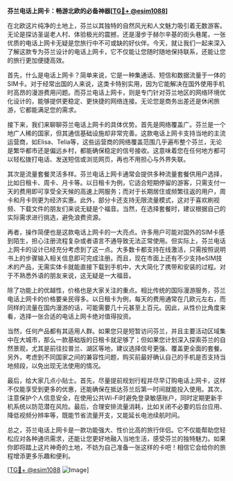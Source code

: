**芬兰电话上网卡：畅游北欧的必备神器[[TG💪+ @esim1088](https://t.me/s/esim1088)]**

在北欧这片纯净的土地上，芬兰以其独特的自然风光和人文魅力吸引着无数游客。无论是探访圣诞老人村、体验极光的震撼，还是漫步于赫尔辛基的街头巷尾，一张优质的电话上网卡无疑是您旅行中不可或缺的好伙伴。今天，就让我们一起来深入了解这款专为芬兰设计的电话上网卡，它不仅能让您随时随地保持联系，还能让您的旅行更加便捷高效。

首先，什么是电话上网卡？简单来说，它是一种集通话、短信和数据流量于一体的SIM卡。对于经常出国的人来说，这类卡特别实用，因为它能解决在国外使用手机时高昂的漫游费用问题。而芬兰电话上网卡，则是专门针对芬兰地区的网络环境优化设计的，能够提供更稳定、更快捷的网络连接。无论您是商务出差还是休闲旅游，它都能满足您的需求。

接下来，我们来聊聊芬兰电话上网卡的具体优势。首先是网络覆盖广。芬兰是一个地广人稀的国家，但其通信基础设施却非常完善。这款电话上网卡支持当地的主流运营商，如Elisa、Telia等，这些运营商的网络覆盖范围几乎遍布整个芬兰，无论是繁华都市还是偏远乡村，都能确保稳定的信号接收。这意味着您在任何地方都可以轻松拨打电话、发送短信或浏览网页，再也不用担心与外界失联。

其次是流量套餐灵活多样。芬兰电话上网卡通常会提供多种流量套餐供用户选择，比如日租卡、周卡、月卡等。以日租卡为例，它适合短期停留的游客，只需支付一天的费用即可享受全天候的高速上网服务；而对于长期居住或频繁往返的用户，周卡和月卡则更为经济实惠。此外，部分卡还支持无限流量模式，这对于喜欢刷视频、下载文件的朋友们来说无疑是个福音。当然，在选择套餐时，建议根据自己的实际需求进行挑选，避免浪费资源。

再者，操作简便也是这款电话上网卡的一大亮点。许多用户可能对国外的SIM卡感到陌生，担心注册流程复杂或者语言不通导致无法正常使用。但实际上，芬兰电话上网卡的设计已经充分考虑到了这一点。大多数卡都支持在线激活，只需按照说明书上的步骤输入相关信息即可完成注册。而且，现在市面上还有不少支持eSIM技术的产品，无需实体卡就能直接下载到手机中，大大简化了携带和安装的过程。对于不熟悉外语的朋友来说，这无疑是一大福音。

除了功能上的优越性，价格也是大家关注的重点。相比传统的国际漫游服务，芬兰电话上网卡的价格要亲民得多。以日租卡为例，每天的费用通常在几欧元左右，而同样的流量在国内漫游的话，可能需要几十元甚至上百元。因此，从性价比角度来看，选择一张合适的电话上网卡绝对值得投资。

当然，任何产品都有其适用人群。如果您只是短暂访问芬兰，并且主要活动区域集中在大城市，那么一款基础版的日租卡就足够了；但如果您计划深入探索芬兰的自然景观，尤其是前往拉普兰、湖区等地，建议选择信号更强、覆盖更全面的套餐。另外，考虑到不同国家之间的兼容性问题，购买前最好确认自己的手机是否支持当地频段，以免出现无法使用的情况。

最后，给大家几点小贴士。首先，尽量提前规划行程并尽早订购电话上网卡，这样不仅能享受到更多的优惠，还能确保在抵达芬兰后第一时间就能投入使用。其次，注意保护个人信息安全，在使用公共Wi-Fi时避免登录敏感账户，同时定期更新手机系统以防范潜在风险。最后，合理安排流量消耗，比如关闭不必要的后台应用、降低视频分辨率等，既能节省流量开支，又能延长电池续航时间。

总之，芬兰电话上网卡是一款功能强大、性价比高的旅行伴侣。它不仅能帮助您轻松应对各种通讯需求，还能让您更好地融入当地生活，感受芬兰的独特魅力。如果你即将踏上这片神奇的土地，不妨为自己准备一张这样的卡吧！相信它会给你的旅程增添更多乐趣和便利。

[[TG💪+ @esim1088](https://t.me/s/esim1088) ![Image](https://i.postimg.cc/4NQfJmqS/Snipaste-2025-05-13-00-14-12.png)]